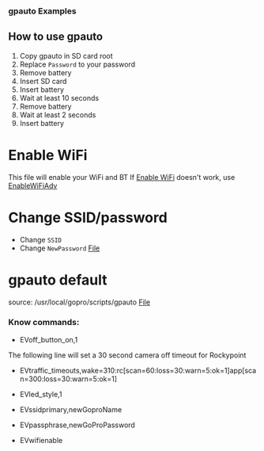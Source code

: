 ### gpauto Examples

## How to use gpauto

1) Copy gpauto in SD card root
2) Replace `Password` to your password
3) Remove battery
4) Insert SD card
5) Insert battery
6) Wait at least 10 seconds
7) Remove battery
8) Wait at least 2 seconds
9) Insert battery

# Enable WiFi
This file will enable your WiFi and BT
If [Enable WiFi](Examples/EnableWiFi/gpauto) doesn't work, use [EnableWiFiAdv](Examples/EnableWiFiAdv/gpauto)

# Change SSID/password
- Change `SSID`
- Change `NewPassword` 
[File](Examples/ChangeWiFiSettings/gpauto)

# gpauto default
source: /usr/local/gopro/scripts/gpauto
[File](Examples/default/gpauto)


### Know commands:

- EVoff_button_on,1

The following line will set a 30 second camera off timeout for Rockypoint
- EVtraffic_timeouts,wake=310:rc[scan=60:loss=30:warn=5:ok=1]app[scan=300:loss=30:warn=5:ok=1]
- EVled_style,1

- EVssidprimary,newGoproName
- EVpassphrase,newGoProPassword

- EVwifienable